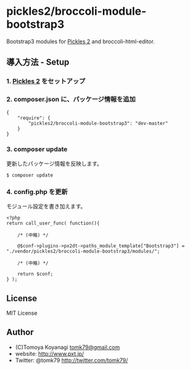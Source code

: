pickles2/broccoli-module-bootstrap3
=========

Bootstrap3 modules for [Pickles 2](http://pickles2.pxt.jp/) and broccoli-html-editor.



## 導入方法 - Setup

### 1. [Pickles 2](http://pickles2.pxt.jp/) をセットアップ

### 2. composer.json に、パッケージ情報を追加

```
{
    "require": {
        "pickles2/broccoli-module-bootstrap3": "dev-master"
    }
}
```

### 3. composer update

更新したパッケージ情報を反映します。

```
$ composer update
```

### 4. config.php を更新

モジュール設定を書き加えます。

```
<?php
return call_user_func( function(){

	/* (中略) */

	@$conf->plugins->px2dt->paths_module_template["Bootstrap3"] = "./vendor/pickles2/broccoli-module-bootstrap3/modules/";

	/* (中略) */

	return $conf;
} );
```

## License

MIT License


## Author

- (C)Tomoya Koyanagi <tomk79@gmail.com>
- website: <http://www.pxt.jp/>
- Twitter: @tomk79 <http://twitter.com/tomk79/>
